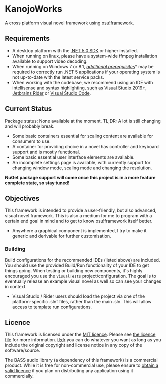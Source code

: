 # KanojoWorks

A cross platform visual novel framework using [osu!framework](https://github.com/ppy/osu).

## Requirements

- A desktop platform with the [.NET 5.0 SDK](https://dotnet.microsoft.com/download) or higher installed.
- When running on linux, please have a system-wide ffmpeg installation available to support video decoding.
- When running on Windows 7 or 8.1, *[additional prerequisites](https://docs.microsoft.com/en-us/dotnet/core/install/windows?tabs=net50&pivots=os-windows#dependencies)** may be required to correctly run .NET 5 applications if your operating system is not up-to-date with the latest service packs.
- When working with the codebase, we recommend using an IDE with intellisense and syntax highlighting, such as [Visual Studio 2019+](https://visualstudio.microsoft.com/vs/), [Jetbrains Rider](https://www.jetbrains.com/rider/) or [Visual Studio Code](https://code.visualstudio.com/).

## Current Status

Package status: None available at the moment.
TL;DR: A lot is still changing and will probably break. 

- Some basic containers essential for scaling content are available for consumers to use.
- A container for providing choice in a novel has controller and keyboard support and is mostly functional. 
- Some basic essential user interface elements are available.
- An incomplete settings page is available, with currently support for changing window mode, scaling mode and changing the resolution.

**NuGet package support will come once this project is in a more feature complete state, so stay tuned!**

## Objectives

This framework is intended to provide a user-friendly, but also advanced, visual novel framework. This is also a medium for me to program with a certain end goal in mind and to get to know osu!framework itself better.

- Anywhere a graphical component is implemented, I try to make it generic and derivable for further customisation. 

### Building

Build configurations for the recommended IDEs (listed above) are included. You should use the provided Build/Run functionality of your IDE to get things going. When testing or building new components, it's highly encouraged you use the `VisualTests` project/configuration. The goal is to eventually release an example visual novel as well so can see your changes in context.

- Visual Studio / Rider users should load the project via one of the platform-specific .slnf files, rather than the main .sln. This will allow access to template run configurations.

## Licence

This framework is licensed under the [MIT licence](https://opensource.org/licenses/MIT). Please see [the licence file](LICENCE) for more information. [tl;dr](https://tldrlegal.com/license/mit-license) you can do whatever you want as long as you include the original copyright and license notice in any copy of the software/source.

The BASS audio library (a dependency of this framework) is a commercial product. While it is free for non-commercial use, please ensure to [obtain a valid licence](http://www.un4seen.com/bass.html#license) if you plan on distributing any application using it commercially.